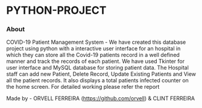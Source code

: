 # PYTHON-PROJECT
### About
COVID-19 Patient Management System - We have created this database project using python with a interactive user interface for an hospital in which they can store all the Covid-19 patients record in a well defined manner and track the records of each patient. We have used Tkinter for user interface and MySQL database for storing patient data. The Hospital staff can add new Patient, Delete Record, Update Existing Patients and View all the patient records. It also displays a total patients infected counter on the home screen.
For detailed working please refer the report

Made by -
        ORVELL FERREIRA (https://github.com/orvell)
        & CLINT FERREIRA
